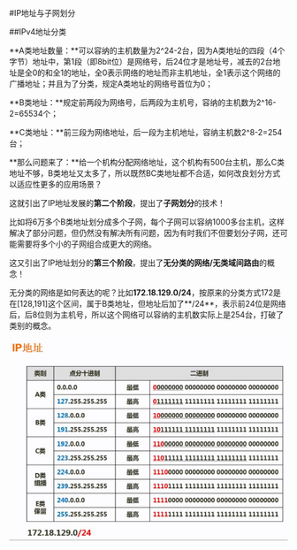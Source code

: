 #IP地址与子网划分

##IPv4地址分类

**A类地址数量：**可以容纳的主机数量为2^24-2台，因为A类地址的四段（4个字节）地址中，第1段（即8bit位）是网络号，后24位才是地址号，减去的2台地址是全0的和全1的地址，全0表示网络的地址而非主机地址，全1表示这个网络的广播地址；并且为了分类，规定A类地址的网络号首位为0；

**B类地址：**规定前两段为网络号，后两段为主机号，容纳的主机数为2^16-2=65534个；

**C类地址：**前三段为网络地址，后一段为主机地址，容纳主机数2^8-2=254台；

**那么问题来了：**给一个机构分配网络地址，这个机构有500台主机，那么C类地址不够，B类地址又太多了，所以既然BC类地址都不合适，如何改良划分方式以适应性更多的应用场景？

这就引出了IP地址发展的**第二个阶段**，提出了**子网划分**的技术！

比如将6万多个B类地址划分成多个子网，每个子网可以容纳1000多台主机，这样解决了部分问题，但仍然没有解决所有问题，因为有时我们不但要划分子网，还可能需要将多个小的子网组合成更大的网络。

这又引出了IP地址划分的**第三个阶段**，提出了**无分类的网络/无类域间路由**的概念！

无分类的网络是如何表达的呢？比如**172.18.129.0/24**，按原来的分类方式172是在[128,191]这个区间，属于B类地址，但地址后加了**/24**，表示前24位是网络后，后8位则为主机号，所以这个网络可以容纳的主机数实际上是254台，打破了类别的概念。

![](/imgs/1.5.5-1IPv4地址的分类.png)